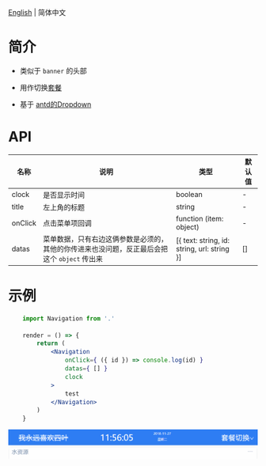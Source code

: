 [English](./README.md) | 简体中文

# 简介

- 类似于 `banner` 的头部

- 用作切换[套餐](http://www.baidu.com)

- 基于 [antd的Dropdown](https://ant.design/components/dropdown-cn/)
  
# API  

| 名称 | 说明 | 类型 | 默认值 |
| --- | --- | --- | --- |
| clock | 是否显示时间 | boolean | - |
| title | 左上角的标题 | string | - |
| onClick | 点击菜单项回调 | function (item: object) | - |
| datas | 菜单数据，只有右边这俩参数是必须的，其他的你传进来也没问题，反正最后会把这个 `object` 传出来 | [{ text: string, id: string, url: string }] | [] |

# 示例

``` jsx
    import Navigation from '.'

    render = () => {
        return (
            <Navigation
                onClick={ ({ id }) => console.log(id) }
                datas={ [] }
                clock
            >
                test
            </Navigation>
        )
    }
```

![img](../../../docs/img/Navigation.gif)